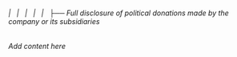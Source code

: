 ###### |   |   |   |   |   ├── Full disclosure of political donations made by the company or its subsidiaries

*Add content here*